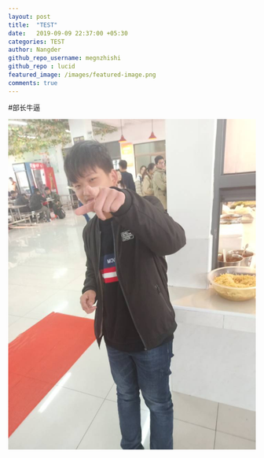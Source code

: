 ```yaml
---
layout: post
title:  "TEST"
date:   2019-09-09 22:37:00 +05:30
categories: TEST
author: Nangder
github_repo_username: megnzhishi
github_repo : lucid
featured_image: /images/featured-image.png
comments: true 
---
```

#部长牛逼

![ThisIsADemoPhoto](https://raw.githubusercontent.com/mengzhishi/BlogImage/master/huruilong.jpg)
